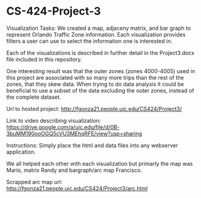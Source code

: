 # CS-424-Project-3
Visualization Tasks: We created a map, adjaceny matrix, and bar graph to represent Orlando Traffic Zone information. Each visualization provides filters a user can use to select the information one is interested in.  

Each of the visualizations is described in further detail in the Project3.docx file included in this repository.

One interesting result was that the outer zones (zones 4000-4005) used in this project are associated with so many more trips than the rest of the zones, that they skew data.  When trying to do data analysis it could be beneficial to use a subset of the data excluding the outer zones, instead of the complete dataset.

Url to hosted project:
http://fgonza21.people.uic.edu/CS424/Project3/

Link to video describing visualization:
https://drive.google.com/a/uic.edu/file/d/0B-3buMM190ooOGQ5cVU3MEhqRFE/view?usp=sharing

Instructions: Simply place the html and data files into any webserver application.

We all helped each other with each visualization but primarly the map was Mario, matrix Randy and bargraph/arc map Francisco.

Scrapped arc map url:
http://fgonza21.people.uic.edu/CS424/Project3/arc.html
